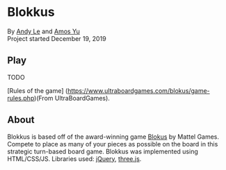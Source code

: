 # Blokkus
By [Andy Le](andytule.github.io) and [Amos Yu](amosyu2000.github.io)  
Project started December 19, 2019  

## Play
TODO  

[Rules of the game] (https://www.ultraboardgames.com/blokus/game-rules.php)(From UltraBoardGames).

## About
Blokkus is based off of the award-winning game [Blokus](https://www.mattelgames.com/en-ca/blokus) by Mattel Games. Compete to place as many of your pieces as possible on the board in this strategic turn-based board game. Blokkus was implemented using HTML/CSS/JS. Libraries used: [jQuery](https://jquery.com/), [three.js](https://threejs.org/).

